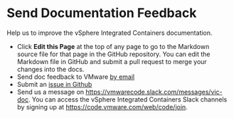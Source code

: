 # Send Documentation Feedback #

Help us to improve the vSphere Integrated Containers documentation. 

- Click **Edit this Page** at the top of any page to go to the Markdown source file for that page in the GitHub repository. You can edit the Markdown file in GitHub and submit a pull request to merge your changes into the docs.
- Send doc feedback to VMware <a href="mailto:docfeedback@vmware.com?subject=vSphere Integrated Containers&body=Please include the document name, HTML link or PDF page number, and section heading in your feedback. Thank you!">by email</a>
- Submit an [issue in Github](https://github.com/vmware/vic-product/issues)
- Send us a message on https://vmwarecode.slack.com/messages/vic-doc. You can access the vSphere Integrated Containers Slack channels by signing up at https://code.vmware.com/web/code/join.